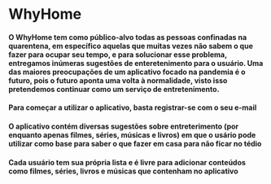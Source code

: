 # WhyHome
<h4>O WhyHome tem como público-alvo todas as pessoas confinadas na quarentena, em específico aquelas que muitas vezes não sabem o que fazer para ocupar seu tempo, e para solucionar esse problema, entregamos inúmeras sugestões de enteretenimento para o usuário. 
    Uma das maiores preocupações de um aplicativo focado na pandemia é o futuro, pois o futuro aponta uma volta à normalidade, visto isso pretendemos continuar como um serviço de entretenimento.<h4>
    
    
<h4>Para começar a utilizar o aplicativo, basta registrar-se com o seu e-mail<h4>
<h4>O aplicativo contém diversas sugestões sobre entreterimento (por enquanto apenas filmes, séries, músicas e livros) em que o usário pode utilizar como base para saber o que fazer em casa para não ficar no tédio<h4>
<h4>Cada usuário tem sua própria lista e é livre para adicionar conteúdos como filmes, séries, livros e músicas que contenham no aplicativo<h4>
